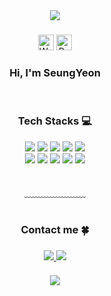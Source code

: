 <div align= "center">
    <img src="https://capsule-render.vercel.app/api?type=waving&color=d2e9fe&height=120&text=&animation=&fontColor=000000&fontSize=70" />

  <H3></H3>
  
  <img src="https://raw.githubusercontent.com/Tarikul-Islam-Anik/Animated-Fluent-Emojis/master/Emojis/Hand%20gestures/Waving%20Hand%20Light%20Skin%20Tone.png" alt="Waving Hand Light Skin Tone" width="25" height="25" />
  <img src="https://raw.githubusercontent.com/Tarikul-Islam-Anik/Animated-Fluent-Emojis/master/Emojis/Animals/Rabbit%20Face.png" alt="Rabbit Face" width="25" height="25" />
  
  <h3>Hi, I'm SeungYeon</h3>
  
  <br>
    </div>
    <div align= "center">
    <h3> Tech Stacks 💻</h3>
    <div style="margin: 0 auto; text-align: center;" align= "center"> <img src="https://img.shields.io/badge/Java-007396?style=flat-square&logo=Java&logoColor=white">
          <img src="https://img.shields.io/badge/Javascript-F7DF1E?style=flat-square&logo=Javascript&logoColor=white">
          <img src="https://img.shields.io/badge/HTML5-E34F26?style=flat-square&logo=HTML5&logoColor=white">
          <img src="https://img.shields.io/badge/CSS3-1572B6?style=flat-square&logo=CSS3&logoColor=white">
          <img src="https://img.shields.io/badge/Oracle-F80000?style=flat-square&logo=Oracle&logoColor=white">
          <br/><img src="https://img.shields.io/badge/MySQL-4479A1?style=flat-square&logo=MySQL&logoColor=white">
          <img src="https://img.shields.io/badge/Spring-6DB33F?style=flat-square&logo=Spring&logoColor=white">
          <img src="https://img.shields.io/badge/Spring Boot-6DB33F?style=flat-square&logo=Spring Boot&logoColor=white">
          <img src="https://img.shields.io/badge/Git-F05032?style=flat-square&logo=Git&logoColor=white">
          <img src="https://img.shields.io/badge/Github-181717?style=flat-square&logo=Github&logoColor=white">
          <br/></div>
          <br><br>
          ﹏﹏﹏﹏﹏﹏﹏
          <br><br>
    </div>
    </div>
    <div align= "center">
    <h3> Contact me 🍀<h3>
    <div align= "center"> 
      <a href=https://yyyxon.notion.site/7e6bdc75c8d14af9b6fa58498d407a44?pvs=4> 
        <img src="https://img.shields.io/badge/Notion-000000?style=flat-square&logo=Notion&logoColor=white&link=https://yyyxon.notion.site/7e6bdc75c8d14af9b6fa58498d407a44?pvs=4"> 
      </a>
      <a href=mailto:yxon.dev@gmail.com> 
        <img src="https://img.shields.io/badge/Gmail-EA4335?style=flat-square&logo=Gmail&logoColor=white&link=mailto:yxon.dev@gmail.com"> 
      </a>
    </div>  <br> 
<div align= "center">
<img src="https://capsule-render.vercel.app/api?type=waving&color=d2e9fe&height=120&section=footer&text=&animation=&fontColor=000000&fontSize=70" />
</div>
    
